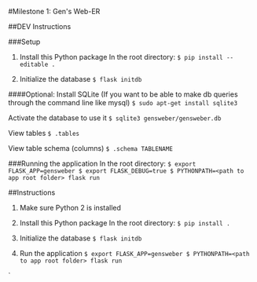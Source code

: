 #Milestone 1: Gen's Web-ER

##DEV Instructions

###Setup
1. Install this Python package
In the root directory:
`$ pip install --editable .`

2. Initialize the database
`$ flask initdb`

####Optional: Install SQLite
(If you want to be able to make db queries through the command line like mysql)
`$ sudo apt-get install sqlite3`

Activate the database to use it
`$ sqlite3 gensweber/gensweber.db`

View tables
`$ .tables`

View table schema (columns)
`$ .schema TABLENAME`

###Running the application
In the root directory:
`
$ export FLASK_APP=gensweber
$ export FLASK_DEBUG=true
$ PYTHONPATH=<path to app root folder> flask run
`

##Instructions

1. Make sure Python 2 is installed

2. Install this Python package
In the root directory:
`$ pip install .`

3. Initialize the database
`$ flask initdb`

4. Run the application
`
$ export FLASK_APP=gensweber
$ PYTHONPATH=<path to app root folder> flask run
`


`